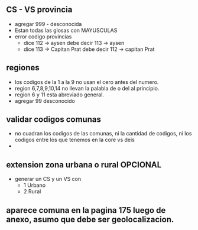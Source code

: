 ## CS - VS provincia

- agregar 999 - desconocida
- Estan todas las glosas con MAYUSCULAS
- error codigo provincias 
  - dice 112 -> aysen debe decir 113 -> aysen
  - dice 113 -> Capitan Prat debe decir 112 -> capitan Prat

## regiones

- los codigos de la 1 a la 9 no usan el cero antes del numero.
- region 6,7,8,9,10,14 no llevan la palabla de o del al principio.
- region 6 y 11 esta abreviado general.
- agregar 99 desconocido
  
## validar codigos comunas
- no cuadran los codigos de las comunas, ni la cantidad de codigos, ni los codigos entre los que tenemos en la core vs deis
- 

## extension zona urbana o rural OPCIONAL
- generar un CS y un VS con 
  - 1 Urbano
  - 2 Rural

## aparece comuna en la pagina 175 luego de anexo, asumo que debe ser geolocalizacion.


